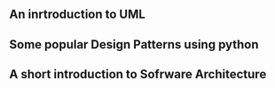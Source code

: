 
## An inrtroduction to UML 
## Some popular Design Patterns using python
## A short introduction to Sofrware Architecture
